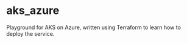 # aks_azure
Playground for AKS on Azure, written using Terraform to learn how to deploy the service.
